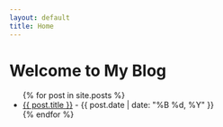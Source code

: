 ```yaml
---
layout: default
title: Home
---
```

# Welcome to My Blog

<ul>
  {% for post in site.posts %}
    <li>
      <a href="{{ site.baseurl }}{{ post.url }}">{{ post.title }}</a> - {{ post.date | date: "%B %d, %Y" }}
    </li>
  {% endfor %}
</ul>
